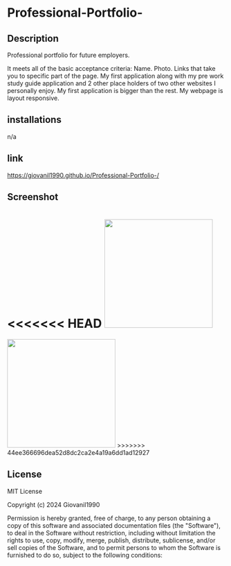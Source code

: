 # Professional-Portfolio-

## Description
Professional portfolio for future employers. 

It meets all of the basic acceptance criteria:
Name.
Photo.
Links that take you to specific part of the page.
My first application along with my pre work study guide application and 2 other place holders of two other websites I personally enjoy.
My first application is bigger than the rest.
My webpage is layout responsive.

## installations
n/a

## link
https://giovanil1990.github.io/Professional-Portfolio-/

## Screenshot
<<<<<<< HEAD
<img src ="https://giovanil1990.github.io/Professional-Portfolio-/"  width="250" height="250">
=======
<img src ="https://giovanil1990.github.io/Professional-Portfolio-/" width="250" height="250">
>>>>>>> 44ee366696dea52d8dc2ca2e4a19a6dd1ad12927

## License 
MIT License

Copyright (c) 2024 Giovanil1990

Permission is hereby granted, free of charge, to any person obtaining a copy of this software and associated documentation files (the "Software"), to deal in the Software without restriction, including without limitation the rights to use, copy, modify, merge, publish, distribute, sublicense, and/or sell copies of the Software, and to permit persons to whom the Software is furnished to do so, subject to the following conditions:




